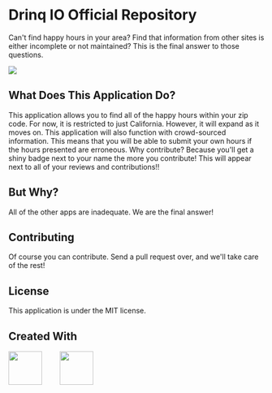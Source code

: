 ﻿# Drinq IO Official Repository
Can't find happy hours in your area? Find that information from other sites is either incomplete or not maintained? This is the final answer to those questions.

![](https://media.giphy.com/media/3oKIPuGIRtjn3vAaFW/giphy.gif)

## What Does This Application Do?
This application allows you to find all of the happy hours within your zip code. For now, it is restricted to just California. However, it will expand as it moves on. This application will also function with crowd-sourced information. This means that you will be able to submit your own hours if the hours presented are erroneous. Why contribute? Because you'll get a shiny badge next to your name the more you contribute! This will appear next to all of your reviews and contributions!!
## But Why?
All of the other apps are inadequate. We are the final answer!
## Contributing
Of course you can contribute. Send a pull request over, and we'll take care of the rest!
## License
This application is under the MIT license.


## Created With
<p float="left">
<a href="https://laravel.com//"><img src="https://upload.wikimedia.org/wikipedia/commons/3/3d/LaravelLogo.png" height="66"></a> &nbsp;&nbsp;&nbsp;&nbsp;&nbsp;&nbsp;&nbsp;
<a href="https://reactjs.org/"><img src="https://cdn.worldvectorlogo.com/logos/react.svg" height="66"></a>
&nbsp&nbsp&nbsp&nbsp&nbsp&nbsp
